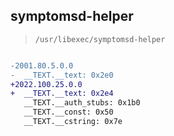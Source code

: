 ## symptomsd-helper

> `/usr/libexec/symptomsd-helper`

```diff

-2001.80.5.0.0
-  __TEXT.__text: 0x2e0
+2022.100.25.0.0
+  __TEXT.__text: 0x2e4
   __TEXT.__auth_stubs: 0x1b0
   __TEXT.__const: 0x50
   __TEXT.__cstring: 0x7e

```
